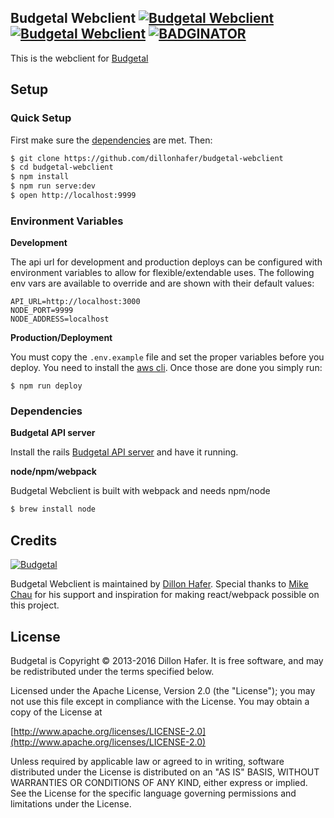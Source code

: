 Budgetal Webclient [![Budgetal Webclient](https://img.shields.io/travis/dillonhafer/budgetal-webclient/master.svg?style=flat-square)](https://travis-ci.org/dillonhafer/budgetal-webclient) [![Budgetal Webclient](https://img.shields.io/codeclimate/github/dillonhafer/budgetal-webclient.svg?style=flat-square)](https://codeclimate.com/github/dillonhafer/budgetal-webclient) [![BADGINATOR](https://img.shields.io/badge/badges-2-brightgreen.svg?style=flat-square)](https://github.com/defunctzombie/badginator)
--------

This is the webclient for [Budgetal](https://github.com/dillonhafer/budgetal)

Setup
-----

### Quick Setup

First make sure the [dependencies](#dependencies) are met. Then:

```bash
$ git clone https://github.com/dillonhafer/budgetal-webclient
$ cd budgetal-webclient
$ npm install
$ npm run serve:dev
$ open http://localhost:9999
```

### Environment Variables

**Development**

The api url for development and production deploys can be configured with environment variables to allow for flexible/extendable uses.
The following env vars are available to override and are shown with their default values:

```
API_URL=http://localhost:3000
NODE_PORT=9999
NODE_ADDRESS=localhost
```

**Production/Deployment**

You must copy the `.env.example` file and set the proper variables before you deploy. You need to install the [aws cli](http://docs.aws.amazon.com/cli/latest/userguide/installing.html). Once those are done you simply run:

```
$ npm run deploy
```

### Dependencies

**Budgetal API server**

Install the rails [Budgetal API server](https://github.com/dillonhafer/budgetal) and have it running.

**node/npm/webpack**

Budgetal Webclient is built with webpack and needs npm/node

```bash
$ brew install node
```

## Credits

[![Budgetal](https://s3.amazonaws.com/cdn.budgetal.com/b.png)](https://www.budgetal.com)

Budgetal Webclient is maintained by [Dillon Hafer](http://www.dillonhafer.com). Special thanks to [Mike Chau](https://github.com/mikechau) for his support and inspiration for making react/webpack possible on this project.

## License

Budgetal is Copyright © 2013-2016 Dillon Hafer. It is free software, and may be redistributed under the terms specified below.

Licensed under the Apache License, Version 2.0 (the "License");
you may not use this file except in compliance with the License.
You may obtain a copy of the License at

[http://www.apache.org/licenses/LICENSE-2.0](http://www.apache.org/licenses/LICENSE-2.0)

Unless required by applicable law or agreed to in writing, software
distributed under the License is distributed on an "AS IS" BASIS,
WITHOUT WARRANTIES OR CONDITIONS OF ANY KIND, either express or implied.
See the License for the specific language governing permissions and
limitations under the License.
